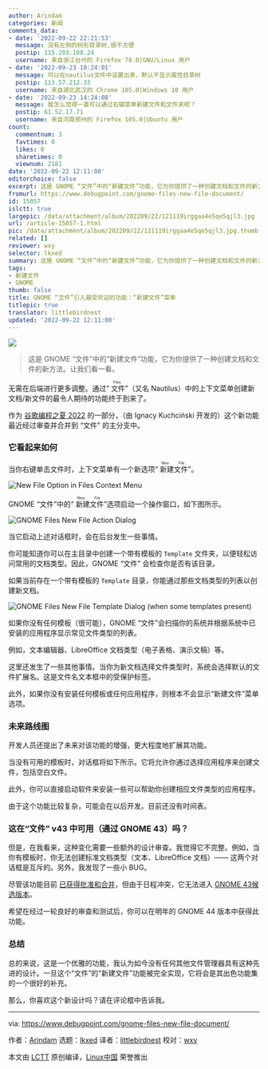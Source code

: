 ```yaml
---
author: Arindam
categories: 新闻
comments_data:
- date: '2022-09-22 22:21:53'
  message: 没有左侧的树形目录树,很不方便
  postip: 115.203.108.24
  username: 来自浙江台州的 Firefox 78.0|GNU/Linux 用户
- date: '2022-09-23 10:24:01'
  message: 可以在nautilus文件中设置出来，默认不显示属性目录树
  postip: 113.57.212.33
  username: 来自湖北武汉的 Chrome 105.0|Windows 10 用户
- date: '2022-09-23 14:24:08'
  message: 我怎么觉得一直可以通过右键菜单新建文件和文件夹呢？
  postip: 61.52.17.71
  username: 来自河南郑州的 Firefox 105.0|Ubuntu 用户
count:
  commentnum: 3
  favtimes: 0
  likes: 0
  sharetimes: 0
  viewnum: 2181
date: '2022-09-22 12:11:00'
editorchoice: false
excerpt: 这是 GNOME “文件”中的“新建文件”功能，它为你提供了一种创建文档和文件的新方法。让我们看一看。
fromurl: https://www.debugpoint.com/gnome-files-new-file-document/
id: 15057
islctt: true
largepic: /data/attachment/album/202209/22/121119irggaa4e5qe5qjl3.jpg
url: /article-15057-1.html
pic: /data/attachment/album/202209/22/121119irggaa4e5qe5qjl3.jpg.thumb.jpg
related: []
reviewer: wxy
selector: lkxed
summary: 这是 GNOME “文件”中的“新建文件”功能，它为你提供了一种创建文档和文件的新方法。让我们看一看。
tags:
- 新建文件
- GNOME
thumb: false
title: GNOME “文件”引入最受欢迎的功能：“新建文件”菜单
titlepic: true
translator: littlebirdnest
updated: '2022-09-22 12:11:00'
---
```


![](/data/attachment/album/202209/22/121119irggaa4e5qe5qjl3.jpg)



> 
> 这是 GNOME “文件”中的“新建文件”功能，它为你提供了一种创建文档和文件的新方法。让我们看一看。
> 
> 
> 


无需在后端进行更多调整。通过“<ruby> 文件 <rt>  Files </rt></ruby>”（又名 Nautilus）中的上下文菜单创建新文档/新文件的最令人期待的功能终于到来了。


作为 [谷歌编程之夏 2022](https://debugpointnews.com/gsoc-2022/) 的一部分，（由 Ignacy Kuchciński 开发的）这个新功能最近经过审查并合并到 “文件” 的主分支中。


### 它看起来如何


当你右键单击文件时，上下文菜单有一个新选项“<ruby> 新建文件 <rt>  New File </rt></ruby>”。


![New File Option in Files Context Menu](/data/attachment/album/202209/22/121220ll3n55dkj3m3md1m.jpg)


GNOME “文件”中的“<ruby> 新建文件 <rt>  New File </rt></ruby>”选项启动一个操作窗口，如下图所示。


![GNOME Files New File Action Dialog](/data/attachment/album/202209/22/121227r555zvu7uvm7q4lc.jpg)


当它启动上述对话框时，会在后台发生一些事情。


你可能知道你可以在主目录中创建一个带有模板的 `Template` 文件夹，以便轻松访问常用的文档类型。因此，GNOME “文件” 会检查你是否有该目录。


如果当前存在一个带有模板的 `Template` 目录，你能通过那些文档类型的列表以创建新文档。


![GNOME Files New File Template Dialog (when some templates present)](/data/attachment/album/202209/22/121236t43hysas3zgd0v24.jpg)


如果你没有任何模板（很可能），GNOME “文件”会扫描你的系统并根据系统中已安装的应用程序显示常见文件类型的列表。


例如，文本编辑器、LibreOffice 文档类型（电子表格、演示文稿）等。


这里还发生了一些其他事情。当你为新文档选择文件类型时，系统会选择默认的文件扩展名。这是文件名文本框中的受保护标签。


此外，如果你没有安装任何模板或任何应用程序，则根本不会显示“新建文件”菜单选项。


### 未来路线图


开发人员还提出了未来对该功能的增强，更大程度地扩展其功能。


当没有可用的模板时，对话框将如下所示。它将允许你通过选择应用程序来创建文件，包括空白文件。


此外，你可以直接启动软件来安装一些可以帮助你创建相应文件类型的应用程序。


由于这个功能比较复杂，可能会在以后开发。目前还没有时间表。


### 这在“文件” v43 中可用（通过 GNOME 43）吗？


但是，在我看来，这种变化需要一些额外的设计审查。我觉得它不完整。例如，当你有模板时，你无法创建标准文档类型（文本、LibreOffice 文档）—— 这两个对话框是互斥的。另外，我发现了一些小 BUG。


尽管该功能目前 [已获得批准和合并](https://gitlab.gnome.org/GNOME/nautilus/-/merge_requests/914)，但由于日程冲突，它无法进入 [GNOME 43候选版本](https://www.debugpoint.com/gnome-43/)。


希望在经过一轮良好的审查和测试后，你可以在明年的 GNOME 44 版本中获得此功能。


### 总结


总的来说，这是一个优雅的功能，我认为如今没有任何其他文件管理器具有这种先进的设计。一旦这个“文件”的“新建文件”功能被完全实现，它将会是其出色功能集的一个很好的补充。


那么，你喜欢这个新设计吗？请在评论框中告诉我。




---


via: <https://www.debugpoint.com/gnome-files-new-file-document/>


作者：[Arindam](https://www.debugpoint.com/author/admin1/) 选题：[lkxed](https://github.com/lkxed) 译者：[littlebirdnest](https://github.com/littlebirdnest) 校对：[wxy](https://github.com/wxy)


本文由 [LCTT](https://github.com/LCTT/TranslateProject) 原创编译，[Linux中国](https://linux.cn/) 荣誉推出